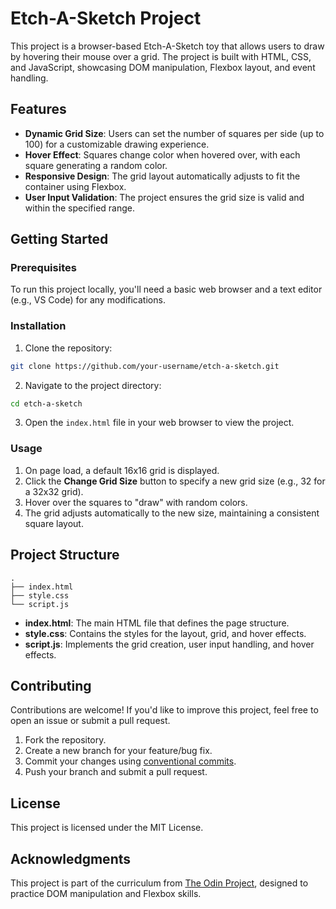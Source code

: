 # Etch-A-Sketch Project

This project is a browser-based Etch-A-Sketch toy that allows users to draw by hovering their mouse over a grid. The project is built with HTML, CSS, and JavaScript, showcasing DOM manipulation, Flexbox layout, and event handling.

## Features

- **Dynamic Grid Size**: Users can set the number of squares per side (up to 100) for a customizable drawing experience.
- **Hover Effect**: Squares change color when hovered over, with each square generating a random color.
- **Responsive Design**: The grid layout automatically adjusts to fit the container using Flexbox.
- **User Input Validation**: The project ensures the grid size is valid and within the specified range.

## Getting Started

### Prerequisites

To run this project locally, you'll need a basic web browser and a text editor (e.g., VS Code) for any modifications.

### Installation

1. Clone the repository:

```bash
git clone https://github.com/your-username/etch-a-sketch.git
```

2. Navigate to the project directory:

```bash
cd etch-a-sketch
```

3. Open the `index.html` file in your web browser to view the project.

### Usage

1. On page load, a default 16x16 grid is displayed.
2. Click the **Change Grid Size** button to specify a new grid size (e.g., 32 for a 32x32 grid).
3. Hover over the squares to "draw" with random colors.
4. The grid adjusts automatically to the new size, maintaining a consistent square layout.

## Project Structure

```
.
├── index.html
├── style.css
└── script.js
```

- **index.html**: The main HTML file that defines the page structure.
- **style.css**: Contains the styles for the layout, grid, and hover effects.
- **script.js**: Implements the grid creation, user input handling, and hover effects.

## Contributing

Contributions are welcome! If you'd like to improve this project, feel free to open an issue or submit a pull request.

1. Fork the repository.
2. Create a new branch for your feature/bug fix.
3. Commit your changes using [conventional commits](https://www.conventionalcommits.org/).
4. Push your branch and submit a pull request.

## License

This project is licensed under the MIT License.

## Acknowledgments

This project is part of the curriculum from [The Odin Project](https://www.theodinproject.com/), designed to practice DOM manipulation and Flexbox skills.